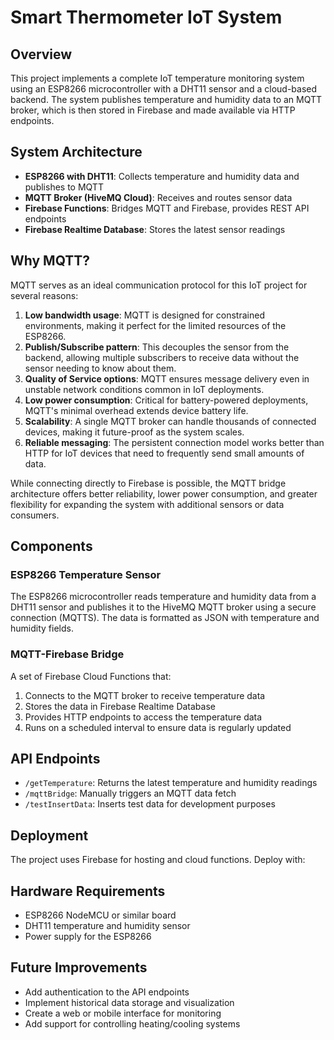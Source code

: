 # Smart Thermometer IoT System

## Overview
This project implements a complete IoT temperature monitoring system using an ESP8266 microcontroller with a DHT11 sensor and a cloud-based backend. The system publishes temperature and humidity data to an MQTT broker, which is then stored in Firebase and made available via HTTP endpoints.

## System Architecture
- **ESP8266 with DHT11**: Collects temperature and humidity data and publishes to MQTT
- **MQTT Broker (HiveMQ Cloud)**: Receives and routes sensor data
- **Firebase Functions**: Bridges MQTT and Firebase, provides REST API endpoints
- **Firebase Realtime Database**: Stores the latest sensor readings

## Why MQTT?
MQTT serves as an ideal communication protocol for this IoT project for several reasons:
1. **Low bandwidth usage**: MQTT is designed for constrained environments, making it perfect for the limited resources of the ESP8266.
2. **Publish/Subscribe pattern**: This decouples the sensor from the backend, allowing multiple subscribers to receive data without the sensor needing to know about them.
3. **Quality of Service options**: MQTT ensures message delivery even in unstable network conditions common in IoT deployments.
4. **Low power consumption**: Critical for battery-powered deployments, MQTT's minimal overhead extends device battery life.
5. **Scalability**: A single MQTT broker can handle thousands of connected devices, making it future-proof as the system scales.
6. **Reliable messaging**: The persistent connection model works better than HTTP for IoT devices that need to frequently send small amounts of data.

While connecting directly to Firebase is possible, the MQTT bridge architecture offers better reliability, lower power consumption, and greater flexibility for expanding the system with additional sensors or data consumers.

## Components

### ESP8266 Temperature Sensor
The ESP8266 microcontroller reads temperature and humidity data from a DHT11 sensor and publishes it to the HiveMQ MQTT broker using a secure connection (MQTTS). The data is formatted as JSON with temperature and humidity fields.

### MQTT-Firebase Bridge
A set of Firebase Cloud Functions that:
1. Connects to the MQTT broker to receive temperature data
2. Stores the data in Firebase Realtime Database
3. Provides HTTP endpoints to access the temperature data
4. Runs on a scheduled interval to ensure data is regularly updated

## API Endpoints
- `/getTemperature`: Returns the latest temperature and humidity readings
- `/mqttBridge`: Manually triggers an MQTT data fetch
- `/testInsertData`: Inserts test data for development purposes

## Deployment
The project uses Firebase for hosting and cloud functions. Deploy with:

## Hardware Requirements
- ESP8266 NodeMCU or similar board
- DHT11 temperature and humidity sensor
- Power supply for the ESP8266

## Future Improvements
- Add authentication to the API endpoints
- Implement historical data storage and visualization
- Create a web or mobile interface for monitoring
- Add support for controlling heating/cooling systems
